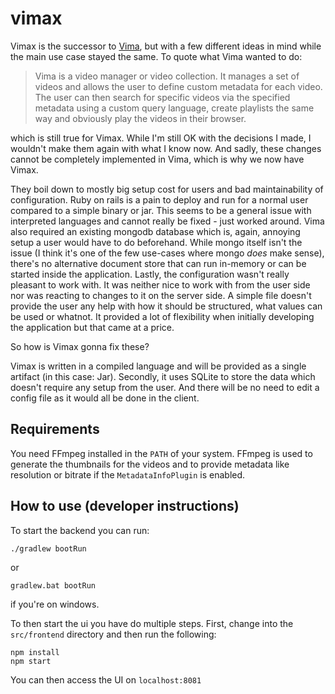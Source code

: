 # vimax

Vimax is the successor to [Vima](https://github.com/kumpelblase2/vima/), but with a few different ideas in mind while the main
 use case stayed the same. To quote what Vima wanted to do:
 
> Vima is a video manager or video collection. It manages a set of videos and allows the user to define custom metadata for each video. The user can then search for specific videos via the specified metadata using a custom query language, create playlists the same way and obviously play the videos in their browser.

which is still true for Vimax. While I'm still OK with the decisions I made, I wouldn't make them again with what I know now.
 And sadly, these changes cannot be completely implemented in Vima, which is why we now have Vimax.

They boil down to mostly big setup cost for users and bad maintainability of configuration. Ruby on rails is a pain to deploy 
and run for a normal user compared to a simple binary or jar. This seems to be a general issue with interpreted languages and 
cannot really be fixed - just worked around. Vima also required an existing mongodb database which is, again, annoying setup a 
user would have to do beforehand. While mongo itself isn't the issue (I think it's one of the few use-cases where mongo _does_ 
make sense), there's no alternative document store that can run in-memory or can be started inside the application. Lastly, the 
configuration wasn't really pleasant to work with. It was neither nice to work with from the user side nor was reacting to changes 
to it on the server side. A simple file doesn't provide the user any help with how it should be structured, what values can be 
used or whatnot. It provided a lot of flexibility when initially developing the application but that came at a price.

So how is Vimax gonna fix these?

Vimax is written in a compiled language and will be provided as a single artifact (in this case: Jar). Secondly, it uses SQLite to
 store the data which doesn't require any setup from the user. And there will be no need to edit a config file as it would all
be done in the client.

## Requirements

You need FFmpeg installed in the `PATH` of your system. FFmpeg is used to generate the thumbnails for the videos and to provide
 metadata like resolution or bitrate if the `MetadataInfoPlugin` is enabled.

## How to use (developer instructions)

To start the backend you can run:

```
./gradlew bootRun
```

or

```
gradlew.bat bootRun
```

if you're on windows.

To then start the ui you have do multiple steps.
First, change into the `src/frontend` directory and then run the following:

```
npm install
npm start
```

You can then access the UI on `localhost:8081`
